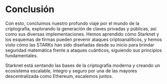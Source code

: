 # Conclusión
Con esto, concluimos nuestro profundo viaje por el mundo de la criptografía, explorando la generación de claves privadas y públicas, así como sus diversas implementaciones. Hemos aprendido cómo Starknet y los esquemas de firmas pueden prevenir ataques criptoanalíticos, y hemos visto cómo las STARKs han sido diseñadas desde su inicio para brindar seguridad matemática frente a ataques cuánticos, siguiendo sus principios fundamentales.

Starknet está sentando las bases de la criptografía moderna y creando un ecosistema escalable, íntegro y seguro por una de las mayores descentralizada como Ethereum, escalemos juntos.